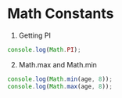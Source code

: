 # Math Constants

1. Getting PI

```javascript
console.log(Math.PI);
```

2. Math.max and Math.min

```javascript
console.log(Math.min(age, 8));
console.log(Math.max(age, 8));
```
